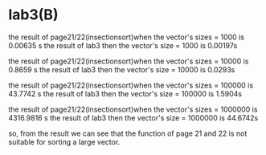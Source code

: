 # lab3(B)
the result of page21/22(insectionsort)when the vector's sizes = 1000 is 0.00635 s
the result of lab3 then the vector's size = 1000 is 0.00197s

the result of page21/22(insectionsort)when the vector's sizes = 10000 is 0.8659 s
the result of lab3 then the vector's size = 10000 is 0.0293s

the result of page21/22(insectionsort)when the vector's sizes = 100000 is 43.7742 s
the result of lab3 then the vector's size = 100000 is 1.5904s

the result of page21/22(insectionsort)when the vector's sizes = 1000000 is 4316.9816 s
the result of lab3 then the vector's size = 1000000 is 44.6742s

so, from the result we can see that the function of page 21 and 22 is not suitable for sorting a large vector.
